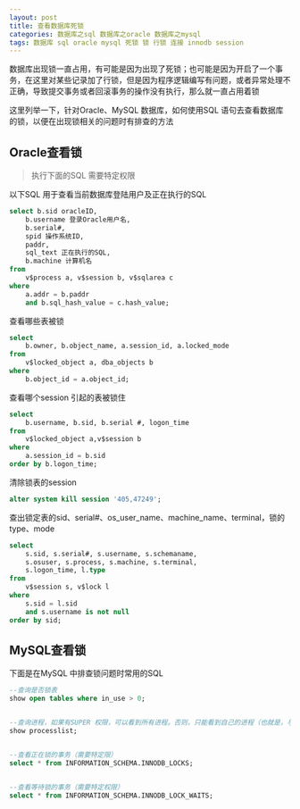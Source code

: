 ```yaml
---
layout: post
title: 查看数据库死锁
categories: 数据库之sql 数据库之oracle 数据库之mysql
tags: 数据库 sql oracle mysql 死锁 锁 行锁 连接 innodb session 
---
```


数据库出现锁一直占用，有可能是因为出现了死锁；也可能是因为开启了一个事务，在这里对某些记录加了行锁，但是因为程序逻辑编写有问题，或者异常处理不正确，导致提交事务或者回滚事务的操作没有执行，那么就一直占用着锁

这里列举一下，针对Oracle、MySQL 数据库，如何使用SQL 语句去查看数据库的锁，以便在出现锁相关的问题时有排查的方法

## Oracle查看锁

>执行下面的SQL 需要特定权限

以下SQL 用于查看当前数据库登陆用户及正在执行的SQL

```sql
select b.sid oracleID,  
	b.username 登录Oracle用户名,  
	b.serial#,  
	spid 操作系统ID,  
	paddr,  
	sql_text 正在执行的SQL,  
	b.machine 计算机名  
from 
    v$process a, v$session b, v$sqlarea c  
where 
    a.addr = b.paddr  
    and b.sql_hash_value = c.hash_value;
```

查看哪些表被锁

```sql
select 
    b.owner, b.object_name, a.session_id, a.locked_mode 
from 
    v$locked_object a, dba_objects b 
where 
    b.object_id = a.object_id;
```

查看哪个session 引起的表被锁住

```sql
select 
    b.username, b.sid, b.serial #, logon_time 
from 
    v$locked_object a,v$session b 
where 
    a.session_id = b.sid 
order by b.logon_time; 
```

清除锁表的session

```sql
alter system kill session '405,47249';
```

查出锁定表的sid、serial#、os_user_name、machine_name、terminal，锁的type、mode

```sql
select 
    s.sid, s.serial#, s.username, s.schemaname, 
    s.osuser, s.process, s.machine, s.terminal, 
    s.logon_time, l.type
from 
    v$session s, v$lock l
where
    s.sid = l.sid 
    and s.username is not null
order by sid;
```

## MySQL查看锁

下面是在MySQL 中排查锁问题时常用的SQL

```sql
--查询是否锁表
show open tables where in_use > 0;


--查询进程，如果有SUPER 权限，可以看到所有进程。否则，只能看到自己的进程（也就是，与您正在使用的MySQL 账户相关的进程）
show processlist;


--查看正在锁的事务（需要特定限）
select * from INFORMATION_SCHEMA.INNODB_LOCKS; 


--查看等待锁的事务（需要特定权限）
select * from INFORMATION_SCHEMA.INNODB_LOCK_WAITS; 
```
